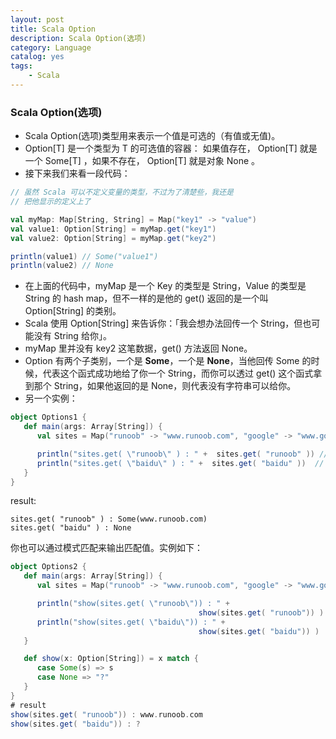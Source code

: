 ```yaml
---
layout: post
title: Scala Option
description: Scala Option(选项)
category: Language
catalog: yes
tags:
    - Scala
---
```

### Scala Option(选项)

* Scala Option(选项)类型用来表示一个值是可选的（有值或无值)。
* Option[T] 是一个类型为 T 的可选值的容器： 如果值存在， Option[T] 就是一个 Some[T] ，如果不存在， Option[T] 就是对象 None 。
* 接下来我们来看一段代码：

~~~scala
// 虽然 Scala 可以不定义变量的类型，不过为了清楚些，我还是
// 把他显示的定义上了

val myMap: Map[String, String] = Map("key1" -> "value")
val value1: Option[String] = myMap.get("key1")
val value2: Option[String] = myMap.get("key2")

println(value1) // Some("value1")
println(value2) // None
~~~

* 在上面的代码中，myMap 是一个 Key 的类型是 String，Value 的类型是 String 的 hash map，但不一样的是他的 get() 返回的是一个叫 Option[String] 的类别。
* Scala 使用 Option[String] 来告诉你：「我会想办法回传一个 String，但也可能没有 String 给你」。
* myMap 里并没有 key2 这笔数据，get() 方法返回 None。
* Option 有两个子类别，一个是 **Some**，一个是 **None**，当他回传 Some 的时候，代表这个函式成功地给了你一个 String，而你可以透过 get() 这个函式拿到那个 String，如果他返回的是 None，则代表没有字符串可以给你。
* 另一个实例：

~~~scala
object Options1 {
   def main(args: Array[String]) {
      val sites = Map("runoob" -> "www.runoob.com", "google" -> "www.google.com")

      println("sites.get( \"runoob\" ) : " +  sites.get( "runoob" )) // Some(www.runoob.com)
      println("sites.get( \"baidu\" ) : " +  sites.get( "baidu" ))  //  None
   }
}
~~~

result:

~~~sublime
sites.get( "runoob" ) : Some(www.runoob.com)
sites.get( "baidu" ) : None
~~~


你也可以通过模式匹配来输出匹配值。实例如下：

~~~scala
object Options2 {
   def main(args: Array[String]) {
      val sites = Map("runoob" -> "www.runoob.com", "google" -> "www.google.com")

      println("show(sites.get( \"runoob\")) : " +
                                          show(sites.get( "runoob")) )
      println("show(sites.get( \"baidu\")) : " +
                                          show(sites.get( "baidu")) )
   }

   def show(x: Option[String]) = x match {
      case Some(s) => s
      case None => "?"
   }
}
# result
show(sites.get( "runoob")) : www.runoob.com
show(sites.get( "baidu")) : ?
~~~
